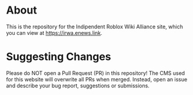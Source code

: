 # About 
This is the repository for the Indipendent Roblox Wiki Alliance site, which you can view at https://irwa.enews.link. 

# Suggesting Changes
Please do NOT open a Pull Request (PR) in this repository! The CMS used for this website will overwrite all PRs when merged. Instead, open an issue and describe your bug report, suggestions or submissions.  